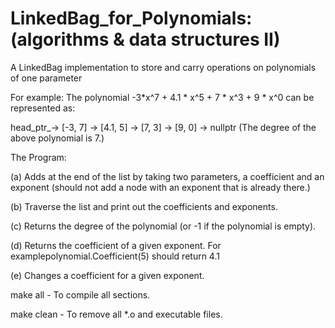 # LinkedBag_for_Polynomials: (algorithms & data structures II)

A LinkedBag implementation to store and carry operations on polynomials of one parameter

For example:
The polynomial -3*x^7 + 4.1 * x^5 + 7 * x^3 + 9 * x^0 can be represented as: 

head_ptr_→ [-3, 7] → [4.1, 5] → [7, 3] → [9, 0] → nullptr
(The degree of the above polynomial is 7.)

The Program:

(a) Adds at the end of the list by taking two parameters, a coefficient and an exponent (should not add a node with an exponent that is already there.) 

(b) Traverse the list and print out the coefficients and exponents. 

(c) Returns the degree of the polynomial (or -1 if the polynomial is empty).

(d) Returns the coefficient of a given exponent. For examplepolynomial.Coefficient(5) should return 4.1

(e) Changes a coefficient for a given exponent.

make all - To compile all sections.

make clean - To remove all *.o and executable files.

